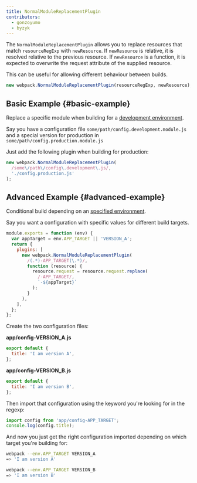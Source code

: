 ```yaml
---
title: NormalModuleReplacementPlugin
contributors:
  - gonzoyumo
  - byzyk
---
```


The `NormalModuleReplacementPlugin` allows you to replace resources that match `resourceRegExp` with `newResource`. If `newResource` is relative, it is resolved relative to the previous resource. If `newResource` is a function, it is expected to overwrite the request attribute of the supplied resource.

This can be useful for allowing different behaviour between builds.

```js
new webpack.NormalModuleReplacementPlugin(resourceRegExp, newResource);
```

## Basic Example {#basic-example}

Replace a specific module when building for a [development environment](/guides/production).

Say you have a configuration file `some/path/config.development.module.js` and a special version for production in `some/path/config.production.module.js`

Just add the following plugin when building for production:

```javascript
new webpack.NormalModuleReplacementPlugin(
  /some\/path\/config\.development\.js/,
  './config.production.js'
);
```

## Advanced Example {#advanced-example}

Conditional build depending on an [specified environment](/configuration/configuration-types).

Say you want a configuration with specific values for different build targets.

```javascript
module.exports = function (env) {
  var appTarget = env.APP_TARGET || 'VERSION_A';
  return {
    plugins: [
      new webpack.NormalModuleReplacementPlugin(
        /(.*)-APP_TARGET(\.*)/,
        function (resource) {
          resource.request = resource.request.replace(
            /-APP_TARGET/,
            `-${appTarget}`
          );
        }
      ),
    ],
  };
};
```

Create the two configuration files:

**app/config-VERSION_A.js**

```javascript
export default {
  title: 'I am version A',
};
```

**app/config-VERSION_B.js**

```javascript
export default {
  title: 'I am version B',
};
```

Then import that configuration using the keyword you're looking for in the regexp:

```javascript
import config from 'app/config-APP_TARGET';
console.log(config.title);
```

And now you just get the right configuration imported depending on which target you're building for:

```bash
webpack --env.APP_TARGET VERSION_A
=> 'I am version A'

webpack --env.APP_TARGET VERSION_B
=> 'I am version B'
```
